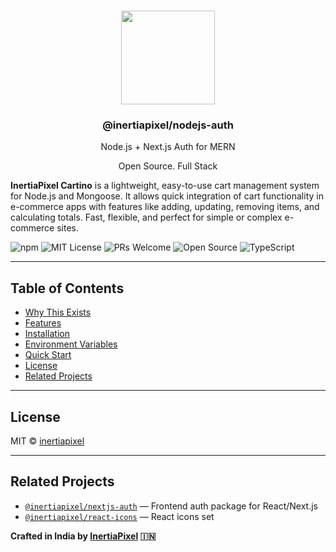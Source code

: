 <p align="center">
  <br/>
  <a href="https://www.inertiapixel.com/" target="_blank"><img width="150px" src="https://www.inertiapixel.com/images/logo-min.svg" /></a>
  <h3 align="center">@inertiapixel/nodejs-auth</h3>
  <p align="center">Node.js + Next.js Auth for MERN</p>
  <p align="center">Open Source. Full Stack</p>
</p>

**InertiaPixel Cartino** is a lightweight, easy-to-use cart management system for Node.js and Mongoose. It allows quick integration of cart functionality in e-commerce apps with features like adding, updating, removing items, and calculating totals. Fast, flexible, and perfect for simple or complex e-commerce sites.


![npm](https://img.shields.io/npm/v/@inertiapixel/nodejs-auth)
![MIT License](https://img.shields.io/npm/l/@inertiapixel/nodejs-auth)
![PRs Welcome](https://img.shields.io/badge/PRs-welcome-brightgreen.svg)
![Open Source](https://img.shields.io/badge/Open%20Source-✔️-blue)
![TypeScript](https://img.shields.io/badge/Built%20with-TypeScript-3178c6?logo=typescript)


---

## Table of Contents

- [Why This Exists](#why-this-exists)
- [Features](#features)
- [Installation](#installation)
- [Environment Variables](#environment-variables)
- [Quick Start](#quick-start)
- [License](#license)
- [Related Projects](#related-projects)

---


## License

MIT © [inertiapixel](https://github.com/inertiapixel)

---

## Related Projects

- [`@inertiapixel/nextjs-auth`](https://github.com/inertiapixel/nextjs-auth) — Frontend auth package for React/Next.js
- [`@inertiapixel/react-icons`](https://github.com/inertiapixel/react-icons) — React icons set


**Crafted in India by [InertiaPixel](https://www.inertiapixel.com/) 🇮🇳**
